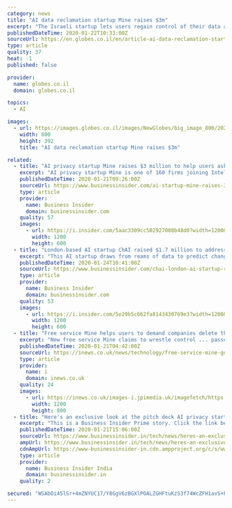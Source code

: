 ```yaml
---
category: news
title: "AI data reclamation startup Mine raises $3m"
excerpt: "The Israeli startup lets users regain control of their data and delete sensitive information on company websites. Israeli AI privacy and data reclamation startup has come out of stealth and announced that it Mine has raised $3 million in a seed financing round from Saban Ventures and Battery Ventures. Mine is also one of the 10 companies that ..."
publishedDateTime: 2020-01-22T10:33:00Z
sourceUrl: https://en.globes.co.il/en/article-ai-data-reclamation-startup-mine-raises-3m-1001315736
type: article
quality: 37
heat: -1
published: false

provider:
  name: globes.co.il
  domain: globes.co.il

topics:
  - AI

images:
  - url: https://images.globes.co.il/images/NewGlobes/big_image_800/2020/800x392.2020121T161509.jpg
    width: 800
    height: 392
    title: "AI data reclamation startup Mine raises $3m"

related:
  - title: "AI privacy startup Mine raises $3 million to help users ask companies to delete their data"
    excerpt: "AI privacy startup Mine is one of 160 firms joining Intel's accelerator program. The firm has raised $3 million to help users take back their data."
    publishedDateTime: 2020-01-21T09:26:00Z
    sourceUrl: https://www.businessinsider.com/ai-startup-mine-raises-3-million-help-users-take-intel-data-2020
    type: article
    provider:
      name: Business Insider
      domain: businessinsider.com
    quality: 57
    images:
      - url: https://i.insider.com/5aac3309cc502927008b48d0?width=1200&format=jpeg
        width: 1200
        height: 600
  - title: "London-based AI startup ChAI raised $1.7 million to address the $60 billion commodity price market"
    excerpt: "This AI startup draws from reams of data to predict changes to commodity pricing."
    publishedDateTime: 2020-01-24T10:41:00Z
    sourceUrl: https://www.businessinsider.com/chai-london-ai-startup-raises-funds-from-passion-capital-and-mmc-2020-1
    type: article
    provider:
      name: Business Insider
      domain: businessinsider.com
    quality: 53
    images:
      - url: https://i.insider.com/5e29b5c662fa8143430769e3?width=1200&format=jpeg
        width: 1200
        height: 600
  - title: "Free service Mine helps users to demand companies delete their data"
    excerpt: "New free service Mine claims to wrestle control ... passed in May 2018. Mine uses machine learning algorithms to analyse the contents of a user's inbox to work out the companies and services they've signed up to over the years that may hold financial or identity-related information about them. Sorry, there seem to be some issues."
    publishedDateTime: 2020-01-21T04:42:00Z
    sourceUrl: https://inews.co.uk/news/technology/free-service-mine-gdpr-data-regulations-1370863
    type: article
    provider:
      name: i
      domain: inews.co.uk
    quality: 24
    images:
      - url: https://inews.co.uk/images-i.jpimedia.uk/imagefetch/https://inews.co.uk/wp-content/uploads/2019/04/GettyImages-936824300-1.jpg
        width: 1200
        height: 800
  - title: "Here's an exclusive look at the pitch deck AI privacy startup Mine used to raise $3 million to help people ask companies to delete their data"
    excerpt: "This is a Business Insider Prime story. Click the link below to read it."
    publishedDateTime: 2020-01-21T15:06:00Z
    sourceUrl: https://www.businessinsider.in/tech/news/heres-an-exclusive-look-at-the-pitch-deck-ai-privacy-startup-mine-used-to-raise-3-million-to-help-people-ask-companies-to-delete-their-data/articleshow/73494734.cms
    ampUrl: https://www.businessinsider.in/tech/news/heres-an-exclusive-look-at-the-pitch-deck-ai-privacy-startup-mine-used-to-raise-3-million-to-help-people-ask-companies-to-delete-their-data/amp_articleshow/73494734.cms
    cdnAmpUrl: https://www-businessinsider-in.cdn.ampproject.org/c/s/www.businessinsider.in/tech/news/heres-an-exclusive-look-at-the-pitch-deck-ai-privacy-startup-mine-used-to-raise-3-million-to-help-people-ask-companies-to-delete-their-data/amp_articleshow/73494734.cms
    type: article
    provider:
      name: Business Insider India
      domain: businessinsider.in
    quality: 2

secured: "WSAbOi45lSr+4mZNYUC17/Y8GgV6zBGXlPOALZGHFtuKzS3f74WcZFH1avS+hjJsDHhcUuc55S9r9Bo2Z5eHuVD7rux1EUlAprZ7gY3HA/ft4pzVIHWVEiD2UB6mTHho91hNWvhFuVAniIN1GzPFDjlNEng6/sVHnKQ85d0eWaH/GTB/GMMYYvHHqZH6VVm+V6rV/p5448GpSiqWkLXPaf0PmLqtlE43kUocJaJXP86RxEtYHkezJxM4T2jCEfwHlaqIKN73jJPpLIfQT92ofIWIRA9/uG/kseOzbWX4gKVxCZOXqWQ8AgluoEWg7b4r;U2sRZGXFBm1wYU05GiMYAA=="
---
```


